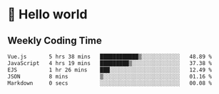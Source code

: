 # 🍻 Hello world

## Weekly Coding Time
<!--START_SECTION:waka-->

```txt
Vue.js       5 hrs 38 mins   ████████████▒░░░░░░░░░░░░   48.89 %
JavaScript   4 hrs 19 mins   █████████▒░░░░░░░░░░░░░░░   37.38 %
EJS          1 hr 26 mins    ███░░░░░░░░░░░░░░░░░░░░░░   12.49 %
JSON         8 mins          ▒░░░░░░░░░░░░░░░░░░░░░░░░   01.16 %
Markdown     0 secs          ░░░░░░░░░░░░░░░░░░░░░░░░░   00.08 %
```

<!--END_SECTION:waka-->
